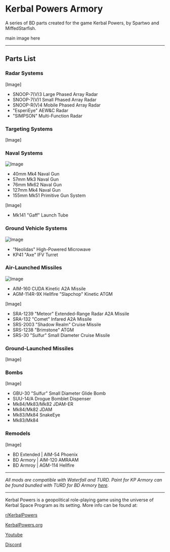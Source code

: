 # Kerbal Powers Armory
A series of BD parts created for the game Kerbal Powers, by Spartwo and MiffedStarfish.

main image here

-------------------------------------------------------
## Parts List

### Radar Systems
[Image]
* SNOOP-7(V)3 Large Phased Array Radar
* SNOOP-7(V)1 Small Phased Array Radar
* SNOOP-R(V)4 Mobile Phased Array Radar
* "EsperiEye" AEW&C Radar
* "SIMPSON" Multi-Function Radar
  
### Targeting Systems
[Image]

### Naval Systems
![Image](https://wiki.kerbalpowers.org/images/e/ec/KP_Armory_2.png)
* 40mm Mk4 Naval Gun
* 57mm Mk3 Naval Gun
* 76mm Mk62 Naval Gun
* 127mm Mk4 Naval Gun
* 155mm Mk51 Primitive Gun System  

[Image]
* Mk141 "Gaff" Launch Tube

### Ground Vehicle Systems
![Image](https://wiki.kerbalpowers.org/images/f/f6/KP_Armory.png)
* "Neolidas" High-Powered Microwave
* KP41 "Axe" IFV Turret
  
### Air-Launched Missiles
![Image](https://wiki.kerbalpowers.org/images/d/d5/KP_Armory_4.png)
* AIM-160 CUDA Kinetic A2A Missile
* AGM-114R-9X Hellfire "Slapchop" Kinetic ATGM
  
[Image]
* SRA-1239 "Meteor" Extended-Range Radar A2A Missile
* SRA-132 "Comet" Infared A2A Missile
* SRS-2003 "Shadow Realm" Cruise Missile
* SRS-1238 "Brimstone" ATGM
* SRS-30 "Sulfur" Small Diameter Cruise Missile

### Ground-Launched Missiles
[Image]
 
### Bombs
[Image]
* GBU-30 "Sulfur" Small Diameter Glide Bomb
* SUU-14/A Drogue Bomblet Dispenser
* Mk84/Mk83/Mk82 JDAM-ER
* Mk84/Mk82 JDAM
* Mk83/Mk84 SnakeEye
* Mk83/Mk84 

### Remodels
[Image]
* BD Extended | AIM-54 Phoenix
* BD Armory | AIM-120 AMRAAM
* BD Armroy | AGM-114 Hellfire
-------------------------------------------------------

*All mods are compatible with Waterfall and TURD. Paint for KP Armory can be found bundled with TURD for BD Armory  [here](https://github.com/Spartwo/TURD-BDArmory).*


-------------------------------------------------------

Kerbal Powers is a geopolitical role-playing game using the universe of Kerbal Space Program as its setting. More info can be found at:

[r/KerbalPowers](https://old.reddit.com/r/KerbalPowers/)

[KerbalPowers.org](https://wiki.kerbalpowers.org/)

[Youtube](https://www.youtube.com/@KerbalPowers)

[Discord](https://discord.gg/ujB29GKx3C)
